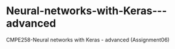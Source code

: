 # Neural-networks-with-Keras---advanced
CMPE258-Neural networks with Keras - advanced (Assignment06)
